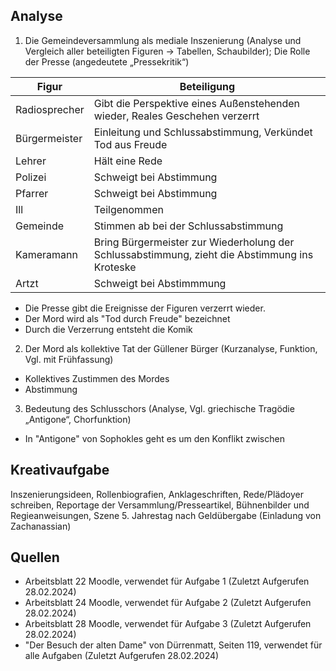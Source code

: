 ## Analyse

1. Die Gemeindeversammlung als mediale Inszenierung (Analyse und Vergleich aller beteiligten Figuren → Tabellen, Schaubilder); Die Rolle der Presse (angedeutete „Pressekritik“)

| Figur         | Beteiligung                                                                                   |
| ------------- | --------------------------------------------------------------------------------------------- |
| Radiosprecher | Gibt die Perspektive eines Außenstehenden wieder, Reales Geschehen verzerrt                   |
| Bürgermeister | Einleitung und Schlussabstimmung, Verkündet Tod aus Freude                                    |
| Lehrer        | Hält eine Rede                                                                                |
| Polizei       | Schweigt bei Abstimmung                                                                       |
| Pfarrer       | Schweigt bei Abstimmung                                                                       |
| Ill           | Teilgenommen                                                                                  |
| Gemeinde      | Stimmen ab bei der Schlussabstimmung                                                          |
| Kameramann    | Bring Bürgermeister zur Wiederholung der Schlussabstimmung, zieht die Abstimmung ins Kroteske |
| Artzt         | Schweigt bei Abstimmmung                                                                      |

- Die Presse gibt die Ereignisse der Figuren verzerrt wieder.
- Der Mord wird als "Tod durch Freude" bezeichnet
- Durch die Verzerrung entsteht die Komik

2. Der Mord als kollektive Tat der Güllener Bürger (Kurzanalyse, Funktion, Vgl. mit Frühfassung)

- Kollektives Zustimmen des Mordes
- Abstimmung

3. Bedeutung des Schlusschors (Analyse, Vgl. griechische Tragödie „Antigone“, Chorfunktion)

- In "Antigone" von Sophokles geht es um den Konflikt zwischen 

## Kreativaufgabe

Inszenierungsideen, Rollenbiografien, Anklageschriften, Rede/Plädoyer schreiben, Reportage der Versammlung/Presseartikel, Bühnenbilder und Regieanweisungen, Szene 5. Jahrestag nach Geldübergabe (Einladung von Zachanassian)

## Quellen

- Arbeitsblatt 22 Moodle, verwendet für Aufgabe 1 (Zuletzt Aufgerufen 28.02.2024)
- Arbeitsblatt 24 Moodle, verwendet für Aufgabe 2 (Zuletzt Aufgerufen 28.02.2024)
- Arbeitsblatt 28 Moodle, verwendet für Aufgabe 3 (Zuletzt Aufgerufen 28.02.2024)
- "Der Besuch der alten Dame" von Dürrenmatt, Seiten 119, verwendet für alle Aufgaben (Zuletzt Aufgerufen 28.02.2024)